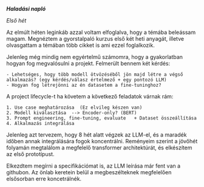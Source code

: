 ***Haladási napló***

*Első hét*

Az elmúlt héten leginkáb azzal voltam elfoglalva, hogy a témába beleássam magam. 
Megnéztem a gyorstalpaló kurzus első két heti anyagát, illetve olvasgattam a témában
több cikket is ami ezzel foglalkozik.

Jelenleg még mindig nem egyértelmű számomra, hogy a gyakorlatban hogyan fog megvalósulni a projekt.
Felmerült bennem két kérdés:

    - Lehetséges, hogy több modell ötvözéséből jön majd létre a végső alkalmazás? (egy kérdés/válasz értelmező + egy pontozó LLM)
    - Hogyan fog létrejönni az én datasetem a fine-tuninghoz?

A project lifecycle-t ha követem a következő feladatok várnak rám:
 
    1. Use case meghatározása  (Ez elvileg készen van)
    2. Modell kiválasztása  --> Encoder-only? (BERT)
    3. Prompt engineering, fine-tuning, evaluate   + Dataset összeállítása
    4. Alkalmazás integrálása

Jelenleg azt tervezem, hogy 8 hét alatt végzek az LLM-el, és a maradék időben annak
integrálására fogok koncentrálni.
Reményeim szerint a jövőhét folyamán megtalálom a megfelelő transformer architektúrát,
és elkészítem az első prototípust.

Elkezdtem megírni a specifikációmat is, az LLM leírása már fent van a githubon.
Az önlab keretein belül a megbeszélteknek megfelelően elsősorban erre koncetrálnék.